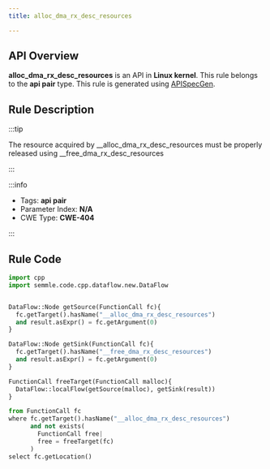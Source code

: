 ```yaml
---
title: alloc_dma_rx_desc_resources

---
```



## API Overview
**alloc_dma_rx_desc_resources** is an API in **Linux kernel**. This rule belongs to the **api pair** type. This rule is generated using [APISpecGen](../../tools/APISpecGen).
## Rule Description

:::tip

The resource acquired by __alloc_dma_rx_desc_resources must be properly released using __free_dma_rx_desc_resources

:::

:::info

- Tags: **api pair**
- Parameter Index: **N/A**
- CWE Type: **CWE-404**

:::

## Rule Code
```python
import cpp
import semmle.code.cpp.dataflow.new.DataFlow


DataFlow::Node getSource(FunctionCall fc){
  fc.getTarget().hasName("__alloc_dma_rx_desc_resources")
  and result.asExpr() = fc.getArgument(0)
}

DataFlow::Node getSink(FunctionCall fc){
  fc.getTarget().hasName("__free_dma_rx_desc_resources")
  and result.asExpr() = fc.getArgument(0)
}

FunctionCall freeTarget(FunctionCall malloc){
  DataFlow::localFlow(getSource(malloc), getSink(result))
}

from FunctionCall fc
where fc.getTarget().hasName("__alloc_dma_rx_desc_resources")
      and not exists(
        FunctionCall free| 
        free = freeTarget(fc)
      )
select fc.getLocation()

    
```